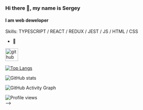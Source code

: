 ### Hi there 👋, my name is **Sergey**
#### I am web deweloper


Skills: TYPESCRIPT / REACT / REDUX / JEST / JS / HTML / CSS

- 🔭

[<img src='https://cdn.jsdelivr.net/npm/simple-icons@3.0.1/icons/github.svg' alt='github' height='40'>](https://github.com/Rumata-SL)  

[![Top Langs](https://github-readme-stats.vercel.app/api/top-langs/?username=Rumata-SL)](https://github.com/anuraghazra/github-readme-stats)

![GitHub stats](https://github-readme-stats.vercel.app/api?username=Rumata-SL&show_icons=true)  

![GitHub Activity Graph](https://activity-graph.herokuapp.com/graph?username=Rumata-SL)  

![Profile views](https://gpvc.arturio.dev/Rumata-SL)  
-->
